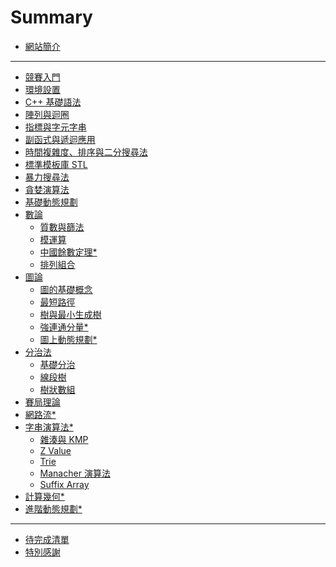 # Summary

- [網站簡介](readme.md)

---

- [競賽入門](courses/intro/intro.md)
- [環境設置](courses/intro/seup_environment.md)
- [C++ 基礎語法](courses/syntax/syntax.md)
- [陣列與迴圈](courses/loop-array/loop-and-array.md)
- [指標與字元字串](courses/pointer-string/pointer-and-string.md)
- [副函式與遞迴應用](courses/function-recursive/main.md)
- [時間複雜度、排序與二分搜尋法](courses/time_complexity/time-_complexity.md)
- [標準模板庫 STL]()
- [暴力搜尋法](courses/enumerate/main.md)
- [貪婪演算法]()
- [基礎動態規劃](courses/dynamic-programming/main.md)
- [數論]()
    - [質數與篩法]()
    - [模運算]()
    - [中國餘數定理*]()
    - [排列組合]()
- [圖論]()
    - [圖的基礎概念]()
    - [最短路徑]()
    - [樹與最小生成樹]()
    - [強連通分量*]()
    - [圖上動態規劃*]()
- [分治法]()
    - [基礎分治]()
    - [線段樹]()
    - [樹狀數組]()
- [賽局理論]()
- [網路流*]()
- [字串演算法*]()
    - [雜湊與 KMP]()
    - [Z Value]()
    - [Trie]()
    - [Manacher 演算法]()
    - [Suffix Array]()
- [計算幾何*]()
- [進階動態規劃*]()

---

- [待完成清單](in_progress.md)
- [特別感謝](thanks.md)

